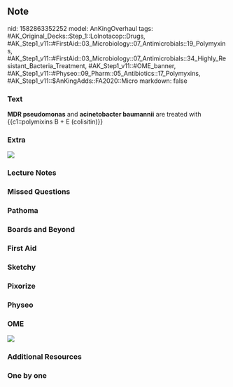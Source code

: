 ## Note
nid: 1582863352252
model: AnKingOverhaul
tags: #AK_Original_Decks::Step_1::Lolnotacop::Drugs, #AK_Step1_v11::#FirstAid::03_Microbiology::07_Antimicrobials::19_Polymyxins, #AK_Step1_v11::#FirstAid::03_Microbiology::07_Antimicrobials::34_Highly_Resistant_Bacteria_Treatment, #AK_Step1_v11::#OME_banner, #AK_Step1_v11::#Physeo::09_Pharm::05_Antibiotics::17_Polymyxins, #AK_Step1_v11::$AnKingAdds::FA2020::Micro
markdown: false

### Text
<b>MDR pseudomonas</b> and <b>acinetobacter baumannii</b> are
treated with {{c1::polymixins B + E (colisitin)}}

### Extra
<img src="paste-823c9d4d2f2d39b3bdc78d97db5c8bc856501781.jpg">

### Lecture Notes


### Missed Questions


### Pathoma


### Boards and Beyond


### First Aid


### Sketchy


### Pixorize


### Physeo


### OME
<div class="ome-widget">
  <a href="https://onlinemeded.org?ref=anki"><img src=
  "_OME_AnkiFlashcards_General_7.png"></a>
</div>

### Additional Resources


### One by one

